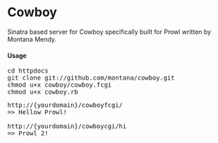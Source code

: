 # Cowboy
Sinatra based server for Cowboy specifically built for Prowl written by Montana Mendy.

#### Usage

<pre>
cd httpdocs
git clone git://github.com/montana/cowboy.git
chmod u+x cowboy/cowboy.fcgi
chmod u+x cowboy.rb
</pre>


<pre>
http://{yourdomain}/cowboyfcgi/
=> Hellow Prowl!

http://{yourdomain}/cowboycgi/hi
=> Prowl 2!
</pre>
